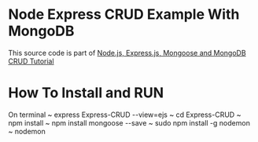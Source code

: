 # Node Express CRUD Example With MongoDB

This source code is part of [Node.js, Express.js, Mongoose and MongoDB CRUD Tutorial](https://www.djamware.com/post/58b27ce080aca72c54645983/how-to-create-nodejs-expressjs-and-mongodb-crud-web-application)


# How To Install and RUN
On terminal
~ express Express-CRUD --view=ejs
~ cd Express-CRUD 
~ npm install
~ npm install mongoose --save
~ sudo npm install -g nodemon
~ nodemon
